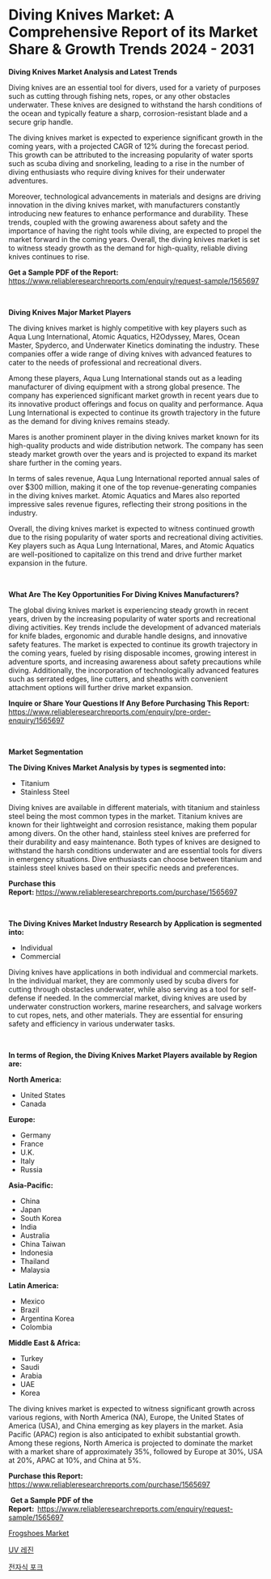 <p><h1>Diving Knives Market: A Comprehensive Report of its Market Share & Growth Trends 2024 - 2031</h1></p><p><strong>Diving Knives Market Analysis and Latest Trends</strong></p>
<p><p>Diving knives are an essential tool for divers, used for a variety of purposes such as cutting through fishing nets, ropes, or any other obstacles underwater. These knives are designed to withstand the harsh conditions of the ocean and typically feature a sharp, corrosion-resistant blade and a secure grip handle.</p><p>The diving knives market is expected to experience significant growth in the coming years, with a projected CAGR of 12% during the forecast period. This growth can be attributed to the increasing popularity of water sports such as scuba diving and snorkeling, leading to a rise in the number of diving enthusiasts who require diving knives for their underwater adventures.</p><p>Moreover, technological advancements in materials and designs are driving innovation in the diving knives market, with manufacturers constantly introducing new features to enhance performance and durability. These trends, coupled with the growing awareness about safety and the importance of having the right tools while diving, are expected to propel the market forward in the coming years. Overall, the diving knives market is set to witness steady growth as the demand for high-quality, reliable diving knives continues to rise.</p></p>
<p><strong>Get a Sample PDF of the Report:&nbsp;</strong> <a href="https://www.reliableresearchreports.com/enquiry/request-sample/1565697">https://www.reliableresearchreports.com/enquiry/request-sample/1565697</a></p>
<p>&nbsp;</p>
<p><strong>Diving Knives Major Market Players</strong></p>
<p><p>The diving knives market is highly competitive with key players such as Aqua Lung International, Atomic Aquatics, H2Odyssey, Mares, Ocean Master, Spyderco, and Underwater Kinetics dominating the industry. These companies offer a wide range of diving knives with advanced features to cater to the needs of professional and recreational divers.</p><p>Among these players, Aqua Lung International stands out as a leading manufacturer of diving equipment with a strong global presence. The company has experienced significant market growth in recent years due to its innovative product offerings and focus on quality and performance. Aqua Lung International is expected to continue its growth trajectory in the future as the demand for diving knives remains steady.</p><p>Mares is another prominent player in the diving knives market known for its high-quality products and wide distribution network. The company has seen steady market growth over the years and is projected to expand its market share further in the coming years.</p><p>In terms of sales revenue, Aqua Lung International reported annual sales of over $300 million, making it one of the top revenue-generating companies in the diving knives market. Atomic Aquatics and Mares also reported impressive sales revenue figures, reflecting their strong positions in the industry.</p><p>Overall, the diving knives market is expected to witness continued growth due to the rising popularity of water sports and recreational diving activities. Key players such as Aqua Lung International, Mares, and Atomic Aquatics are well-positioned to capitalize on this trend and drive further market expansion in the future.</p></p>
<p>&nbsp;</p>
<p><strong>What Are The Key Opportunities For Diving Knives Manufacturers?</strong></p>
<p><p>The global diving knives market is experiencing steady growth in recent years, driven by the increasing popularity of water sports and recreational diving activities. Key trends include the development of advanced materials for knife blades, ergonomic and durable handle designs, and innovative safety features. The market is expected to continue its growth trajectory in the coming years, fueled by rising disposable incomes, growing interest in adventure sports, and increasing awareness about safety precautions while diving. Additionally, the incorporation of technologically advanced features such as serrated edges, line cutters, and sheaths with convenient attachment options will further drive market expansion.</p></p>
<p><strong>Inquire or Share Your Questions If Any Before Purchasing This Report:</strong> <a href="https://www.reliableresearchreports.com/enquiry/pre-order-enquiry/1565697">https://www.reliableresearchreports.com/enquiry/pre-order-enquiry/1565697</a></p>
<p>&nbsp;</p>
<p><strong>Market Segmentation</strong></p>
<p><strong>The Diving Knives Market Analysis by types is segmented into:</strong></p>
<p><ul><li>Titanium</li><li>Stainless Steel</li></ul></p>
<p><p>Diving knives are available in different materials, with titanium and stainless steel being the most common types in the market. Titanium knives are known for their lightweight and corrosion resistance, making them popular among divers. On the other hand, stainless steel knives are preferred for their durability and easy maintenance. Both types of knives are designed to withstand the harsh conditions underwater and are essential tools for divers in emergency situations. Dive enthusiasts can choose between titanium and stainless steel knives based on their specific needs and preferences.</p></p>
<p><strong>Purchase this Report:&nbsp;</strong><a href="https://www.reliableresearchreports.com/purchase/1565697">https://www.reliableresearchreports.com/purchase/1565697</a></p>
<p>&nbsp;</p>
<p><strong>The Diving Knives Market Industry Research by Application is segmented into:</strong></p>
<p><ul><li>Individual</li><li>Commercial</li></ul></p>
<p><p>Diving knives have applications in both individual and commercial markets. In the individual market, they are commonly used by scuba divers for cutting through obstacles underwater, while also serving as a tool for self-defense if needed. In the commercial market, diving knives are used by underwater construction workers, marine researchers, and salvage workers to cut ropes, nets, and other materials. They are essential for ensuring safety and efficiency in various underwater tasks.</p></p>
<p>&nbsp;</p>
<p><strong>In terms of Region, the Diving Knives Market Players available by Region are:</strong></p>
<p>
    <p> <strong> North America: </strong>
        <ul>
            <li>United States</li>
            <li>Canada</li>
        </ul>
        </p> 
    <p> <strong> Europe: </strong>
        <ul>
            <li>Germany</li>
            <li>France</li>
            <li>U.K.</li>
            <li>Italy</li>
            <li>Russia</li>
        </ul>
        </p> 
    <p> <strong> Asia-Pacific: </strong>
        <ul>
            <li>China</li>
            <li>Japan</li>
            <li>South Korea</li>
            <li>India</li>
            <li>Australia</li>
            <li>China Taiwan</li>
            <li>Indonesia</li>
            <li>Thailand</li>
            <li>Malaysia</li>
        </ul>
        </p> 
    <p> <strong> Latin America: </strong>
        <ul>
            <li>Mexico</li>
            <li>Brazil</li>
            <li>Argentina Korea</li>
            <li>Colombia</li>
        </ul>
        </p> 
    <p> <strong> Middle East & Africa: </strong>
        <ul>
            <li>Turkey</li>
            <li>Saudi</li>
            <li>Arabia</li>
            <li>UAE</li>
            <li>Korea</li>
        </ul>
    </p>
    </p>
<p><p>The diving knives market is expected to witness significant growth across various regions, with North America (NA), Europe, the United States of America (USA), and China emerging as key players in the market. Asia Pacific (APAC) region is also anticipated to exhibit substantial growth. Among these regions, North America is projected to dominate the market with a market share of approximately 35%, followed by Europe at 30%, USA at 20%, APAC at 10%, and China at 5%.</p></p>
<p><strong>Purchase this Report: </strong><a href="https://www.reliableresearchreports.com/purchase/1565697">https://www.reliableresearchreports.com/purchase/1565697</a></p>
<p>&nbsp;<strong>Get a Sample PDF of the Report:&nbsp;&nbsp;</strong><a href="https://www.reliableresearchreports.com/enquiry/request-sample/1565697">https://www.reliableresearchreports.com/enquiry/request-sample/1565697</a></p>
<p><strong></strong></p>
<p><p><a href="https://github.com/Angelnienowdseej3e45z3p8c/Market-Research-Report-List-1/blob/main/frogshoes-market.md">Frogshoes Market</a></p><p><a href="https://medium.com/@codinchelcea2022/%EC%9E%90%EC%99%B8%EC%84%A0-%EC%88%98%EC%A7%80-%EC%8B%9C%EC%9E%A5-2031%EB%85%84%EA%B9%8C%EC%A7%80%EC%9D%98-%EB%8F%99%ED%96%A5-%EC%98%88%EC%B8%A1-%EB%B0%8F-%EA%B2%BD%EC%9F%81-%EB%B6%84%EC%84%9D-93a05dec544f">UV 레진</a></p><p><a href="https://medium.com/@fabiancobuc20222022/%EC%9D%BC%EB%A0%89%ED%8A%B8%EB%A1%9C%EB%8B%89-%ED%8F%AC%ED%81%AC-%EC%8B%9C%EC%9E%A5-%EB%B3%B4%EA%B3%A0%EC%84%9C%EB%8A%94-%EC%9D%B4-%EC%8B%9C%EC%9E%A5%EC%9D%98-%EC%B5%9C%EC%8B%A0-%ED%8A%B8%EB%A0%8C%EB%93%9C%EC%99%80-%EC%84%B1%EC%9E%A5-%EA%B8%B0%ED%9A%8C%EB%A5%BC-%EB%B3%B4%EC%97%AC%EC%A4%8D%EB%8B%88%EB%8B%A4-346488308e7a">전자식 포크</a></p></p>